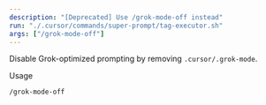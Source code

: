 ```yaml
---
description: "[Deprecated] Use /grok-mode-off instead"
run: "./.cursor/commands/super-prompt/tag-executor.sh"
args: ["/grok-mode-off"]
---
```


Disable Grok-optimized prompting by removing `.cursor/.grok-mode`.

Usage
```
/grok-mode-off
```
